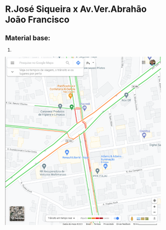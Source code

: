 # R.José Siqueira x Av.Ver.Abrahão João Francisco

## Material base:

1.

![captura google maps](imgs/2021-08-27-171014.png)